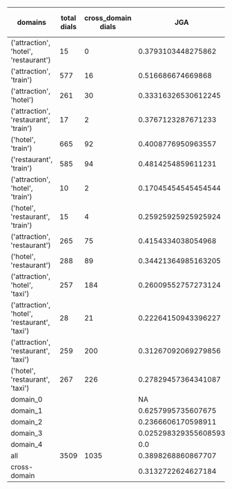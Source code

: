 | domains                                       |   total dials |   cross_domain dials | JGA                  | RSA                | TA                 | CDTA                |   total turns |   cross-domain turns |
|-----------------------------------------------|---------------|----------------------|----------------------|--------------------|--------------------|---------------------|---------------|----------------------|
| ('attraction', 'hotel', 'restaurant')         |            15 |                    0 | 0.3793103448275862   | 0.7604049354049353 | 0.646551724137931  | NA                  |           116 |                    0 |
| ('attraction', 'train')                       |           577 |                   16 | 0.516686674669868    | 0.8531147288260872 | 0.765906362545018  | 0.4375              |          4165 |                   16 |
| ('attraction', 'hotel')                       |           261 |                   30 | 0.33316326530612245  | 0.7692120200449256 | 0.5928571428571429 | 0.26666666666666666 |          1960 |                   30 |
| ('attraction', 'restaurant', 'train')         |            17 |                    2 | 0.3767123287671233   | 0.7187758018237469 | 0.6438356164383562 | 0.25                |           146 |                    4 |
| ('hotel', 'train')                            |           665 |                   92 | 0.4008776950963557   | 0.8402820040241417 | 0.6798320931120015 | 0.5104166666666666  |          5241 |                   96 |
| ('restaurant', 'train')                       |           585 |                   94 | 0.4814254859611231   | 0.8675188016230356 | 0.7341252699784018 | 0.4895833333333333  |          4630 |                   96 |
| ('attraction', 'hotel', 'train')              |            10 |                    2 | 0.17045454545454544  | 0.6341605712295372 | 0.5568181818181818 | 0.5                 |            88 |                    2 |
| ('hotel', 'restaurant', 'train')              |            15 |                    4 | 0.25925925925925924  | 0.7578855116024144 | 0.6                | 0.0                 |           135 |                    4 |
| ('attraction', 'restaurant')                  |           265 |                   75 | 0.4154334038054968   | 0.8090941517907826 | 0.6569767441860465 | 0.44                |          1892 |                   75 |
| ('hotel', 'restaurant')                       |           288 |                   89 | 0.34421364985163205  | 0.8191760668409616 | 0.6112759643916914 | 0.44329896907216493 |          2359 |                   97 |
| ('attraction', 'hotel', 'taxi')               |           257 |                  184 | 0.26009552757273124  | 0.733325489472086  | 0.5262700825010855 | 0.09302325581395349 |          2303 |                  215 |
| ('attraction', 'hotel', 'restaurant', 'taxi') |            28 |                   21 | 0.22264150943396227  | 0.713698450396563  | 0.539622641509434  | 0.1                 |           265 |                   30 |
| ('attraction', 'restaurant', 'taxi')          |           259 |                  200 | 0.31267092069279856  | 0.7549128438689899 | 0.5610756608933455 | 0.21348314606741572 |          2194 |                  267 |
| ('hotel', 'restaurant', 'taxi')               |           267 |                  226 | 0.27829457364341087  | 0.7910186299440752 | 0.5395348837209303 | 0.2177650429799427  |          2580 |                  349 |
| domain_0                                      |               |                      | NA                   | NA                 | NA                 | NA                  |             0 |                    0 |
| domain_1                                      |               |                      | 0.6257995735607675   | 0.8457554720579047 | 0.7098573068722323 | NA                  |         12194 |                    0 |
| domain_2                                      |               |                      | 0.2366606170598911   | 0.8081818501793128 | 0.6283121597096188 | 0.450229709035222   |         13775 |                  653 |
| domain_3                                      |               |                      | 0.025298329355608593 | 0.6799489456163542 | 0.4568019093078759 | 0.08133971291866028 |          2095 |                  627 |
| domain_4                                      |               |                      | 0.0                  | 0.7514774114774114 | 0.8                | 0.0                 |            10 |                    1 |
| all                                           |          3509 |                 1035 | 0.3898268860867707   | 0.8147157497006207 | 0.6509938020944647 | 0.2693208430913349  |         28074 |                 1281 |
| cross-domain                                  |               |                      | 0.3132722624627184   | 0.7868592614516251 | 0.5750958670643375 | 0.2693208430913349  |          9388 |                 1281 |
